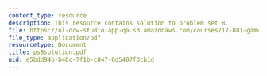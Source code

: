 ```yaml
---
content_type: resource
description: This resource contains solution to problem set 8.
file: https://ol-ocw-studio-app-qa.s3.amazonaws.com/courses/17-881-game-theory-and-political-theory-fall-2004/e5bdd94bb40c7f1bc8476d5407f3cb1d_ps8solution.pdf
file_type: application/pdf
resourcetype: Document
title: ps8solution.pdf
uid: e5bdd94b-b40c-7f1b-c847-6d5407f3cb1d
---
```

